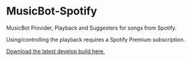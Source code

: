 # MusicBot-Spotify

MusicBot Provider, Playback and Suggesters for songs from Spotify.

Using/controlling the playback requires a Spotify Premium subscription.

[Download the latest develop build here.](https://felixgail.github.io/CircleCIArtifactProvider/index.html?vcs-type=github&user=BjoernPetersen&project=MusicBot-Spotify&build=latest&branch=develop&filter=successful&path=dist/musicbot-spotify.jar&token=1f31a397872d6ff9c89a894228a3ae274c9841f6)
